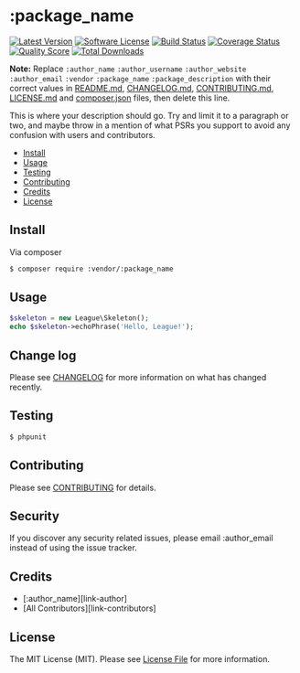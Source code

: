 # :package_name

[![Latest Version](https://img.shields.io/github/release/thephpleague/skeleton.svg?style=flat-square)](https://github.com/thephpleague/skeleton/releases)
[![Software License](https://img.shields.io/badge/license-MIT-brightgreen.svg?style=flat-square)](LICENSE.md)
[![Build Status](https://img.shields.io/travis/thephpleague/skeleton/master.svg?style=flat-square)](https://travis-ci.org/thephpleague/skeleton)
[![Coverage Status](https://img.shields.io/scrutinizer/coverage/g/thephpleague/skeleton.svg?style=flat-square)](https://scrutinizer-ci.com/g/thephpleague/skeleton/code-structure)
[![Quality Score](https://img.shields.io/scrutinizer/g/thephpleague/skeleton.svg?style=flat-square)](https://scrutinizer-ci.com/g/thephpleague/skeleton)
[![Total Downloads](https://img.shields.io/packagist/dt/league/skeleton.svg?style=flat-square)](https://packagist.org/packages/league/skeleton)

**Note:** Replace ```:author_name``` ```:author_username``` ```:author_website``` ```:author_email``` ```:vendor``` ```:package_name``` ```:package_description``` with their correct values in [README.md](README.md), [CHANGELOG.md](CHANGELOG.md), [CONTRIBUTING.md](CONTRIBUTING.md), [LICENSE.md](LICENSE.md) and [composer.json](composer.json) files, then delete this line.

This is where your description should go. Try and limit it to a paragraph or two, and maybe throw in a mention of what
PSRs you support to avoid any confusion with users and contributors.

- [Install](#install)
- [Usage](#usage)
- [Testing](#testing)
- [Contributing](#contributing)
- [Credits](#credits)
- [License](#license)

## Install

Via composer

``` bash
$ composer require :vendor/:package_name
```

## Usage

``` php
$skeleton = new League\Skeleton();
echo $skeleton->echoPhrase('Hello, League!');
```

## Change log

Please see [CHANGELOG](CHANGELOG.md) for more information on what has changed recently.

## Testing

``` bash
$ phpunit
```

## Contributing

Please see [CONTRIBUTING](CONTRIBUTING.md) for details.

## Security

If you discover any security related issues, please email :author_email instead of using the issue tracker.

## Credits

- [:author_name][link-author]
- [All Contributors][link-contributors]

## License

The MIT License (MIT). Please see [License File](LICENSE.md) for more information.